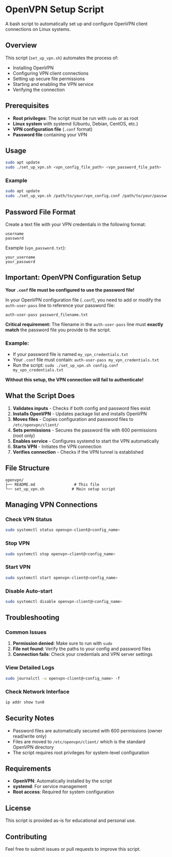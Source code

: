 # OpenVPN Setup Script

A bash script to automatically set up and configure OpenVPN client connections on Linux systems.

## Overview

This script (`set_up_vpn.sh`) automates the process of:
- Installing OpenVPN
- Configuring VPN client connections
- Setting up secure file permissions
- Starting and enabling the VPN service
- Verifying the connection

## Prerequisites

- **Root privileges**: The script must be run with `sudo` or as root
- **Linux system** with systemd (Ubuntu, Debian, CentOS, etc.)
- **VPN configuration file** (`.conf` format)
- **Password file** containing your VPN 

## Usage

```bash
sudo apt update
sudo ./set_up_vpn.sh <vpn_config_file_path> <vpn_password_file_path>
```

### Example

```bash
sudo apt update
sudo ./set_up_vpn.sh /path/to/your/vpn_config.conf /path/to/your/password.txt
```

## Password File Format

Create a text file with your VPN credentials in the following format:
```
username
password
```

Example (`vpn_password.txt`):
```
your_username
your_password
```

## Important: OpenVPN Configuration Setup

**Your `.conf` file must be configured to use the password file!**

In your OpenVPN configuration file (`.conf`), you need to add or modify the `auth-user-pass` line to reference your password file:

```
auth-user-pass password_filename.txt
```

**Critical requirement:** The filename in the `auth-user-pass` line must **exactly match** the password file you provide to the script.

### Example:
- If your password file is named `my_vpn_credentials.txt`
- Your `.conf` file must contain: `auth-user-pass my_vpn_credentials.txt`
- Run the script: `sudo ./set_up_vpn.sh config.conf my_vpn_credentials.txt`

**Without this setup, the VPN connection will fail to authenticate!**

## What the Script Does

1. **Validates inputs** - Checks if both config and password files exist
2. **Installs OpenVPN** - Updates package list and installs OpenVPN
3. **Moves files** - Copies configuration and password files to `/etc/openvpn/client/`
4. **Sets permissions** - Secures the password file with 600 permissions (root only)
5. **Enables service** - Configures systemd to start the VPN automatically
6. **Starts VPN** - Initiates the VPN connection
7. **Verifies connection** - Checks if the VPN tunnel is established

## File Structure

```
openvpn/
├── README.md                 # This file
└── set_up_vpn.sh            # Main setup script
```

## Managing VPN Connections

### Check VPN Status
```bash
sudo systemctl status openvpn-client@<config_name>
```

### Stop VPN
```bash
sudo systemctl stop openvpn-client@<config_name>
```

### Start VPN
```bash
sudo systemctl start openvpn-client@<config_name>
```

### Disable Auto-start
```bash
sudo systemctl disable openvpn-client@<config_name>
```

## Troubleshooting

### Common Issues

1. **Permission denied**: Make sure to run with `sudo`
2. **File not found**: Verify the paths to your config and password files
3. **Connection fails**: Check your credentials and VPN server settings

### View Detailed Logs
```bash
sudo journalctl -u openvpn-client@<config_name> -f
```

### Check Network Interface
```bash
ip addr show tun0
```

## Security Notes

- Password files are automatically secured with 600 permissions (owner read/write only)
- Files are moved to `/etc/openvpn/client/` which is the standard OpenVPN directory
- The script requires root privileges for system-level configuration

## Requirements

- **OpenVPN**: Automatically installed by the script
- **systemd**: For service management
- **Root access**: Required for system configuration

## License

This script is provided as-is for educational and personal use.

## Contributing

Feel free to submit issues or pull requests to improve this script.